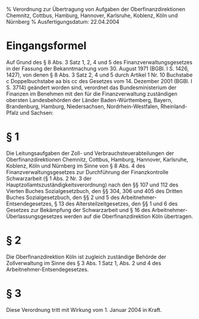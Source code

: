 % Verordnung zur Übertragung von Aufgaben der Oberfinanzdirektionen Chemnitz, Cottbus, Hamburg, Hannover, Karlsruhe, Koblenz, Köln und Nürnberg
% Ausfertigungsdatum: 22.04.2004
 
# Eingangsformel

Auf Grund des § 8 Abs. 3 Satz 1, 2, 4 und 5 des Finanzverwaltungsgesetzes in der Fassung der Bekanntmachung vom 30. August 1971 (BGBl. I S. 1426, 1427), von denen § 8 Abs. 3 Satz 2, 4 und 5 durch Artikel 1 Nr. 10 Buchstabe c Doppelbuchstabe aa bis cc des Gesetzes vom 14. Dezember 2001 (BGBl. I S. 3714) geändert worden sind, verordnet das Bundesministerium der Finanzen im Benehmen mit den für die Finanzverwaltung zuständigen obersten Landesbehörden der Länder Baden-Württemberg, Bayern, Brandenburg, Hamburg, Niedersachsen, Nordrhein-Westfalen, Rheinland-Pfalz und Sachsen:

# § 1

Die Leitungsaufgaben der Zoll- und Verbrauchsteuerabteilungen der Oberfinanzdirektionen Chemnitz, Cottbus, Hamburg, Hannover, Karlsruhe, Koblenz, Köln und Nürnberg im Sinne von § 8 Abs. 4 des Finanzverwaltungsgesetzes zur Durchführung der Finanzkontrolle Schwarzarbeit (§ 1 Abs. 2 Nr. 3 der Hauptzollamtszuständigkeitsverordnung) nach den §§ 107 und 112 des Vierten Buches Sozialgesetzbuch, den §§ 304, 306 und 405 des Dritten Buches Sozialgesetzbuch, den §§ 2 und 5 des Arbeitnehmer-Entsendegesetzes, § 13 des Altersteilzeitgesetzes, den §§ 1 und 6 des Gesetzes zur Bekämpfung der Schwarzarbeit und § 16 des Arbeitnehmer-Überlassungsgesetzes werden auf die Oberfinanzdirektion Köln übertragen.

# § 2

Die Oberfinanzdirektion Köln ist zugleich zuständige Behörde der Zollverwaltung im Sinne des § 3 Abs. 1 Satz 1, Abs. 2 und 4 des Arbeitnehmer-Entsendegesetzes.

# § 3

Diese Verordnung tritt mit Wirkung vom 1. Januar 2004 in Kraft.
